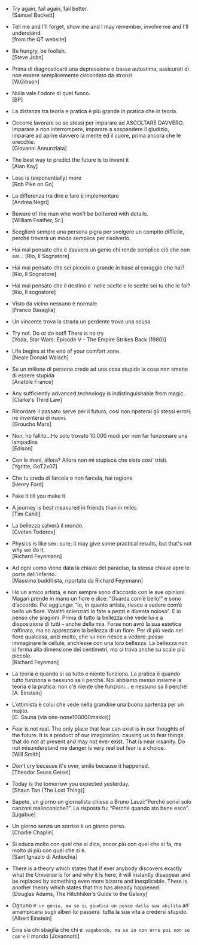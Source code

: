 <!-- 
.. link: 
.. description: 
.. tags: personal
.. date: 2013/08/14 17:26:00
.. title: My favourite quotes
.. slug: my-favourite-quotes
-->

* Try again, fail again, fail better.    
[Samuel Beckett]

* Tell me and I'll forget, show me and I may remember, involve me and I'll understand.    
[from the QT website]

* Be hungry, be foolish.    
[Steve Jobs]

* Prima di diagnosticarti una depressione o bassa autostima, assicurati di non essere semplicemente circondato da stronzi.    
[W.Gibson]

* Nulla vale l'odore di quel fuoco.    
[BP]

* La distanza tra teoria e pratica è più grande in pratica che in teoria.    

* Occorre lavorare su se stessi per imparare ad ASCOLTARE DAVVERO. Imparare a non interrompere, imparare a sospendere il giudizio, imparare ad aprire davvero la mente ed il cuore, prima ancora che le orecchie.    
[Giovanni Annunziata]

* The best way to predict the future is to invent it    
[Alan Kay]

* Less is (exponentially) more    
[Rob Pike on Go]

* La differenza tra dire e fare è implementare    
[Andrea Negri]

* Beware of the man who won’t be bothered with details.    
[William Feather, Sr.]

* Sceglierò sempre una persona pigra per svolgere un compito difficile, perché troverà un modo semplice per risolverlo.

* Hai mai pensato che è davvero un genio chi rende semplice ciò che non sai...
[Rio, Il Sognatore]

* Hai mai pensato che sei piccolo o grande in base al coraggio che hai?    
[Rio, Il Sognatore]

* Hai mai pensato che il destino e` nelle scelte e le scelte sei tu che le fai?    
[Rio, Il sognatore]

* Visto da vicino nessuno è normale    
[Franco Basaglia]

* Un vincente trova la strada un perdente trova una scusa

* Try not. Do or do not!! There is no try    
[Yoda, Star Wars: Episode V - The Empire Strikes Back (1980)]

* Life begins at the end of your comfort zone.    
[Neale Donald Walsch]

* Se un milione di persone crede ad una cosa stupida la cosa non smette di essere stupida    
[Anatole France]

* Any sufficiently advanced technology is indistinguishable from magic.    
[Clarke's Third Law]

* Ricordare il passato serve per il futuro, così non ripeterai gli stessi errori: ne inventerai di nuovi.    
[Groucho Marx]

* Non, ho fallito…Ho solo trovato 10.000 modi per non far funzionare una lampadina    
[Edison]

* Con le mani, allora? Allora non mi stupisce che siate cosi' tristi.    
[Ygritte, GoT2x07]

* Che tu creda di farcela o non farcela, hai ragione    
[Henry Ford]

* Fake it till you make it

* A journey is best measured in friends than in miles    
[Tim Cahill]

* La bellezza salverà il mondo.    
[Cvetan Todorov]

* Physics is like sex: sure, it may give some practical results, but that's not why we do it.    
[Richard Feynmann]

* Ad ogni uomo viene data la chiave del paradiso, la stessa chiave apre le porte dell'inferno.    
[Massima buddhista, riportata da Richard Feynmann]

* Ho un amico artista, e non sempre sono d’accordo con le sue opinioni. Magari prende in mano un fiore e dice: “Guarda com’è bello!” e sono d’accordo. Poi aggiunge: “Io, in quanto artista, riesco a vedere com’è bello un fiore. Voialtri scienziati lo fate a pezzi e diventa noioso”.
E io penso che sragioni.
Prima di tutto la bellezza che vede lui è a disposizione di tutti – anche della mia. Forse non avrò la sua estetica raffinata, ma so apprezzare la bellezza di un fiore. Per di più vedo nel fiore qualcosa, anzi molto, che lui non riesce a vedere: posso immaginare le cellule, anch’esse con una loro bellezza. La bellezza non si ferma alla dimensione dei centimetri, ma si trova anche su scale più piccole.     
[Richard Feynman]

* La teoria è quando si sa tutto e niente funziona. La pratica è quando 
tutto funziona e nessuno sa il perché. Noi abbiamo messo insieme la teoria e la 
pratica: non c'è niente che funzioni... e nessuno sa il perché!    
[A. Einstein]

* L’ottimista è colui che vede nella grandine una buona partenza per un mojito.    
[C. Sauna (via one-none100000masks)]

* Fear is not real. The only place that fear can exist is in our thoughts of the future. It is a product of our imagination, causing us to fear things that do not at present and may not ever exist. That is near insanity. Do not misunderstand me danger is very real but fear is a choice.    
[Will Smith]

* Don't cry because it's over, smile because it happened.    
[Theodor Seuss Geisel]

* Today is the tomorrow you expected yesterday.      
[Shaun Tan (The Lost Thing)]

* Sapete, un giorno un giornalista chiese a Bruno Lauzi:”Perché scrivi solo canzoni malinconiche?”. La risposta fu: “Perché quando sto bene esco”.      
[Ligabue]

* Un giorno senza un sorriso è un giorno perso.    
[Charlie Chaplin]

* Si educa molto con quel che si dice, ancor più con quel che si fa, ma molto di più con quel che si è.    
[Sant'Ignazio di Antiochia]

* There is a theory which states that if ever anybody discovers exactly what the Universe is for and why it is here, it will instantly disappear and be replaced by something even more bizarre and inexplicable.  There is another theory which states that this has already happened.    
[Douglas Adams, The Hitchhiker’s Guide to the Galaxy]

* Ognuno e` un genio, ma se si giudica un pesce dalla sua abilita` ad arrampicarsi sugli alberi lui passera` tutta la sua vita a credersi stupido.    
[Albert Einstein]

* Erra sia chi sbaglia che chi e` vagabondo, ma se io non erro poi non so com'e` il mondo 
[Jovannotti]